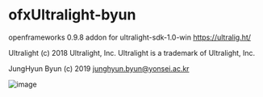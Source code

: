# ofxUltralight-byun
openframeworks 0.9.8 addon for ultralight-sdk-1.0-win https://ultralig.ht/ 

Ultralight (c) 2018 Ultralight, Inc. Ultralight is a trademark of Ultralight, Inc.

JungHyun Byun (c) 2019 junghyun.byun@yonsei.ac.kr 

![image](https://user-images.githubusercontent.com/6938192/63220462-1533a380-c1c3-11e9-99ab-80f8ad70f52f.png)
